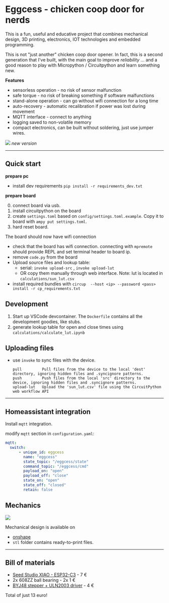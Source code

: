 # Eggcess - chicken coop door for nerds

This is a fun, useful and educative project that combines mechanical design,
3D printing, electronics, IOT technologies and embedded programming.

This is not "just another" chicken coop door opener. In fact, this is a second generation
that I've built, with the main goal to improve *reliability* ... and a good reason to play with Micropython / Circuitpython and learn something new.


**Features**

* sensorless operation - no risk of sensor malfunction
* safe torque - no risk of breaking something if software malfunctions
* stand-alone operation - can go without wifi connection for a long time
* auto-recovery - automatic recalibration if power was lost during movement
* MQTT interface - connect to anything
* logging saved to non-volatile memory
* compact electronics, can be built without soldering, just use jumper wires.



![](img/eggcess_11.jpg)
*new version*




------------------------------------------



## Quick start

**prepare pc**

* install dev requirements `pip install -r requirements_dev.txt`


**prepare board**

0. connect board via usb.
1. install circuitpython on the board
2. create `settings.toml` based on `config/settings.toml.example`. Copy it to board with `ampy put settings.toml`.
3. hard reset board.

The board should now have wifi connection


* check that the board has wifi connection. connecting with `mpremote` should provide REPL and set terminal header to board ip.
* remove `code.py` from the board
* Upload source files and lookup table:
  - serial: `invoke upload-src` , `invoke upload-lut`
  - OR copy them manually through web interface. Note: lut is located in `calculations/sun_lut.csv`
* install required bundles with `circup  --host <ip> --password <pass> install -r cp_requirements.txt `



## Development
1. Start up VSCode devcontainer. The `Dockerfile` contains all the development goodies,
like  stubs.
2. generate lookup table for open and close times using `calculations/calculate_lut.ipynb`



## Uploading files

* use `invoke` to sync files with the device.

      pull         Pull files from the device to the local 'dest' directory, ignoring hidden files and .syncignore patterns.
      push         Push files from the local 'src' directory to the device, ignoring hidden files and .syncignore patterns.
      upload-lut   Upload the 'sun_lut.csv' file using the CircuitPython web workflow API


-------------------------------------------------------

## Homeassistant integration

Install `mqtt` integration.

modify `mqtt` section in `configuration.yaml`:

```yaml
mqtt:
  switch:
      - unique_id: eggcess
        name: "eggcess"
        state_topic: "/eggcess/state"
        command_topic: "/eggcess/cmd"
        payload_on: "open"
        payload_off: "close"
        state_on: "open"
        state_off: "closed"
        retain: false

```


## Mechanics

![](img/eggcess_mechanics.png)

Mechanical design is available on

* [onshape](https://cad.onshape.com/documents/9d1e9d13503836a93d923c99/w/cf41e9abcfc58e38551d4ef1/e/91ab2b97868868ebff4768e5?renderMode=0&uiState=6590590c9a15484af8e68a46)
* `stl` folder contains ready-to-print files.

---------------------------------------------------------

## Bill of materials

* [Seed Studio XIAO - ESP32-C3](https://www.tinytronics.nl/shop/nl/development-boards/microcontroller-boards/met-wi-fi/seeed-studio-xiao-esp32-c3) - 7 €
* 2x 608ZZ ball bearing - 2x 1 €
* [BYJ48 stepper + ULN2003 driver](https://www.tinytronics.nl/shop/nl/mechanica-en-actuatoren/motoren/stappenmotoren/stappen-motor-met-uln2003-motoraansturing) - 4 €

Total of just 13 euro!

